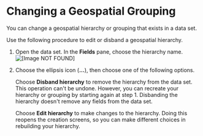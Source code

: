 # Changing a Geospatial Grouping<a name="geospatial-change-hierarchy"></a>

You can change a geospatial hierarchy or grouping that exists in a data set\.

Use the following procedure to edit or disband a geospatial hierarchy\.

1. Open the data set\. In the **Fields** pane, choose the hierarchy name\.  
![\[Image NOT FOUND\]](http://docs.aws.amazon.com/quicksight/latest/user/images/geo-dataset-change-hierarchy.png)

1. Choose the ellipsis icon \(**\.\.\.**\), then choose one of the following options\.

   Choose **Disband hierarchy** to remove the hierarchy from the data set\. This operation can't be undone\. However, you can recreate your hierarchy or grouping by starting again at step 1\. Disbanding the hierarchy doesn't remove any fields from the data set\.

   Choose **Edit hierarchy** to make changes to the hierarchy\. Doing this reopens the creation screens, so you can make different choices in rebuilding your hierarchy\. 